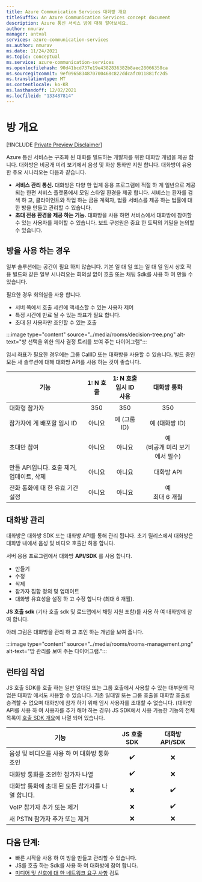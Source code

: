 ```yaml
---
title: Azure Communication Services 대화방 개요
titleSuffix: An Azure Communication Services concept document
description: Azure 통신 서비스 방에 대해 알아보세요.
author: nmurav
manager: antval
services: azure-communication-services
ms.author: nmurav
ms.date: 11/24/2021
ms.topic: conceptual
ms.service: azure-communication-services
ms.openlocfilehash: 90d41bcd737e19e4382836382b8aec28066358ca
ms.sourcegitcommit: 9ef0965834870700468c822ddcafc011881fc2d5
ms.translationtype: MT
ms.contentlocale: ko-KR
ms.lasthandoff: 12/02/2021
ms.locfileid: "133487814"
---
```

# <a name="rooms-overview"></a>방 개요

[!INCLUDE [Private Preview Disclaimer](../../includes/private-preview-include-section.md)]

Azure 통신 서비스는 구조화 된 대화를 빌드하는 개발자를 위한 대화방 개념을 제공 합니다. 대화방은 비공개 미리 보기에서 음성 및 화상 통화만 지원 합니다.
대화방이 유용한 주요 시나리오는 다음과 같습니다.

- **서비스 관리 통신.** 대화방은 다양 한 업계 응용 프로그램에 적절 하 게 일반으로 제공 되는 한편 서비스 플랫폼에서 모임 스타일 환경을 제공 합니다. 서비스는 환자를 검색 하 고, 클라이언트와 작업 하는 금융 계획자, 법률 서비스를 제공 하는 법률에 대 한 방을 만들고 관리할 수 있습니다. 
- **초대 전용 환경을 제공 하는 기능.** 대화방을 사용 하면 서비스에서 대화방에 참여할 수 있는 사용자를 제어할 수 있습니다. 보드 구성원은 중요 한 토픽의 기밀을 논의할 수 있습니다.


## <a name="when-to-use-rooms"></a>방을 사용 하는 경우
일부 솔루션에는 공간이 필요 하지 않습니다. 기본 일 대 일 또는 일 대 일 임시 상호 작용 빌드와 같은 일부 시나리오는 회의실 없이 호출 또는 채팅 Sdk를 사용 하 여 만들 수 있습니다.

필요한 경우 회의실을 사용 합니다.
- 서버 쪽에서 호출 세션에 액세스할 수 있는 사용자 제어
- 특정 시간에 만료 될 수 있는 좌표가 필요 합니다.
- 초대 된 사용자만 조인할 수 있는 호출

 :::image type="content" source="../media/rooms/decision-tree.png" alt-text="방 선택을 위한 의사 결정 트리를 보여 주는 다이어그램":::

임시 좌표가 필요한 경우에는 그룹 CallID 또는 대화방을 사용할 수 있습니다. 빌드 중인 모든 새 솔루션에 대해 대화방 API를 사용 하는 것이 좋습니다.

| 기능  | 1: N 호출 | 1: N 호출 <br>임시 ID 사용</br> |  대화방 통화 | 
| ------ | :------: | :------: | :------: |
| 대화형 참가자  | 350 | 350 | 350 |
| 참가자에 게 배포할 임시 ID  | 아니요  | 예 (그룹 ID) | 예 (대화방 ID) |
| 초대만 참여   | 아니요  | 아니요 | 예 <br>(비공개 미리 보기에서 필수)</br> |
| 만들 API입니다. 호출 제거, 업데이트, 삭제   | 아니요  | 아니요 | 대화방 API |
| 전화 통화에 대 한 유효 기간 설정   | 아니요  | 아니요 | 예 <br> 최대 6 개월 </br> |


## <a name="managing-the-rooms"></a>대화방 관리

대화방은 대화방 SDK 또는 대화방 API를 통해 관리 됩니다. 초기 릴리스에서 대화방은 대화방 내에서 음성 및 비디오 호출만 허용 합니다. 

서버 응용 프로그램에서 대화방 **API/SDK** 를 사용 합니다.
- 만들기 
- 수정
- 삭제
- 참가자 집합 정의 및 업데이트
- 대화방 유효성을 설정 하 고 수정 합니다 (최대 6 개월).

**JS 호출 sdk** (기타 호출 sdk 및 로드맵에서 채팅 지원 포함)를 사용 하 여 대화방에 참여 합니다. 


아래 그림은 대화방을 관리 하 고 조인 하는 개념을 보여 줍니다.

 :::image type="content" source="../media/rooms/rooms-management.png" alt-text="방 관리를 보여 주는 다이어그램.":::
 
 ## <a name="runtime-operations"></a>런타임 작업
 
 JS 호출 SDK를 호출 하는 일반 일대일 또는 그룹 호출에서 사용할 수 있는 대부분의 작업은 대화방 에서도 사용할 수 있습니다. 기존 일대일 또는 그룹 호출을 대화방 호출로 승격할 수 없으며 대화방에 참가 하기 위해 임시 사용자를 초대할 수 없습니다. (대화방 API를 사용 하 여 사용자를 추가 해야 하는 경우) JS SDK에서 사용 가능한 기능의 전체 목록이 [호출 SDK 개요](../voice-video-calling/calling-sdk-features.md#detailed-capabilities)에 나열 되어 있습니다.

| 기능 | JS 호출 SDK | 대화방 API/SDK |
|----------------------------------------------| :--------: | :---------: |
| 음성 및 비디오를 사용 하 여 대화방 통화 조인 | ✔️ | ❌ |
| 대화방 통화를 조인한 참가자 나열 | ✔️ | ❌ |
| 대화방 통화에 초대 된 모든 참가자를 나열 합니다. | ❌ | ✔️ |
| VoIP 참가자 추가 또는 제거  | ❌ | ✔️ |
| 새 PSTN 참가자 추가 또는 제거  | ❌ | ❌ |

## <a name="next-steps"></a>다음 단계:
-   빠른 시작을 사용 하 여 방을 만들고 관리할 수 있습니다. 
-   JS를 호출 하는 Sdk를 사용 하 여 대화방에 참여 합니다. 
-   [미디어 및 신호에 대 한 네트워크 요구 사항](../voice-video-calling/network-requirements.md) 검토




